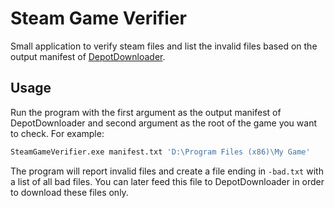 # Steam Game Verifier
Small application to verify steam files and list the invalid files based on the output manifest of 
[DepotDownloader](https://github.com/SteamRE/DepotDownloader).

## Usage

Run the program with the first argument as the output manifest of DepotDownloader and second argument as
the root of the game you want to check. For example:

```bash
SteamGameVerifier.exe manifest.txt 'D:\Program Files (x86)\My Game'
```

The program will report invalid files and create a file ending in `-bad.txt` with a list of all bad
files. You can later feed this file to DepotDownloader in order to download these files only.